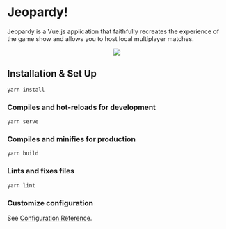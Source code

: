 # Jeopardy!

Jeopardy is a Vue.js application that faithfully recreates the experience of the game show and allows you to host local multiplayer matches.

<p align="center">
  <img src="https://chrisrobertsweb.dev/images/portfolio/jeopardy_2x.jpg">
</p>

## Installation & Set Up
```
yarn install
```

### Compiles and hot-reloads for development
```
yarn serve
```

### Compiles and minifies for production
```
yarn build
```

### Lints and fixes files
```
yarn lint
```

### Customize configuration
See [Configuration Reference](https://cli.vuejs.org/config/).
